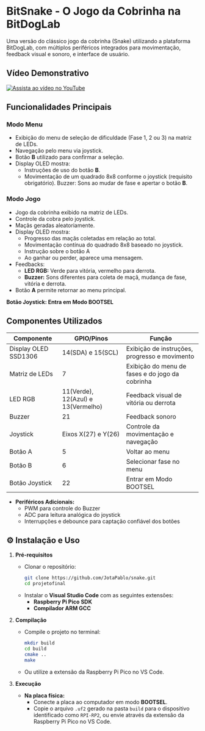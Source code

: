 # BitSnake - O Jogo da Cobrinha na BitDogLab

Uma versão do clássico jogo da cobrinha (Snake) utilizando a plataforma BitDogLab, com múltiplos periféricos integrados para movimentação, feedback visual e sonoro, e interface de usuário.

## Vídeo Demonstrativo
[![Assista ao vídeo no YouTube](https://img.youtube.com/vi/SEU_VIDEO_ID/hqdefault.jpg)](https://youtu.be/SEU_VIDEO_ID)

## Funcionalidades Principais

### Modo Menu
- Exibição do menu de seleção de dificuldade (Fase 1, 2 ou 3) na matriz de LEDs.
- Navegação pelo menu via joystick.
- Botão **B** utilizado para confirmar a seleção.
- Display OLED mostra:
  - Instruções de uso do botão **B**.
  - Movimentação de um quadrado 8x8 conforme o joystick (requisito obrigatório).
  Buzzer: Sons ao mudar de fase e apertar o botão **B**.

### Modo Jogo
- Jogo da cobrinha exibido na matriz de LEDs.
- Controle da cobra pelo joystick.
- Maçãs geradas aleatoriamente.
- Display OLED mostra:
  - Progresso das maçãs coletadas em relação ao total.
  - Movimentação contínua do quadrado 8x8 baseado no joystick.
  - Instrução sobre o botão A
  - Ao ganhar ou perder, aparece uma mensagem.
- Feedbacks:
  - **LED RGB:** Verde para vitória, vermelho para derrota.
  - **Buzzer:** Sons diferentes para coleta de maçã, mudança de fase, vitória e derrota.
- Botão **A** permite retornar ao menu principal.

**Botão **Joystick**: Entra em Modo BOOTSEL**


## Componentes Utilizados

| Componente            | GPIO/Pinos                     | Função                                              |
|------------------------|---------------------------------|-----------------------------------------------------|
| Display OLED SSD1306   | 14(SDA) e 15(SCL)                           | Exibição de instruções, progresso e movimento       |
| Matriz de LEDs         | 7              | Exibição do menu de fases e do jogo da cobrinha     |
| LED RGB                | 11(Verde), 12(Azul) e 13(Vermelho)               | Feedback visual de vitória ou derrota               |
| Buzzer                 | 21       | Feedback sonoro                                     |
| Joystick               | Eixos X(27) e Y(26)  | Controle da movimentação e navegação                |
| Botão A                | 5                | Voltar ao menu                                      |
| Botão B                | 6                 | Selecionar fase no menu                             |
| Botão Joystick         | 22                 | Entrar em Modo BOOTSEL |

- **Periféricos Adicionais:**
  - PWM para controle do Buzzer
  - ADC para leitura analógica do joystick
  - Interrupções e debounce para captação confiável dos botões


## ⚙️ Instalação e Uso

1. **Pré-requisitos**
   - Clonar o repositório:
     ```bash
     git clone https://github.com/JotaPablo/snake.git
     cd projetofinal
     ```
   - Instalar o **Visual Studio Code** com as seguintes extensões:
     - **Raspberry Pi Pico SDK**
     - **Compilador ARM GCC**

2. **Compilação**
   - Compile o projeto no terminal:
     ```bash
     mkdir build
     cd build
     cmake ..
     make
     ```
   - Ou utilize a extensão da Raspberry Pi Pico no VS Code.

3. **Execução**
   - **Na placa física:** 
     - Conecte a placa ao computador em modo **BOOTSEL**.
     - Copie o arquivo `.uf2` gerado na pasta `build` para o dispositivo identificado como `RPI-RP2`, ou envie através da extensão da Raspberry Pi Pico no VS Code.
